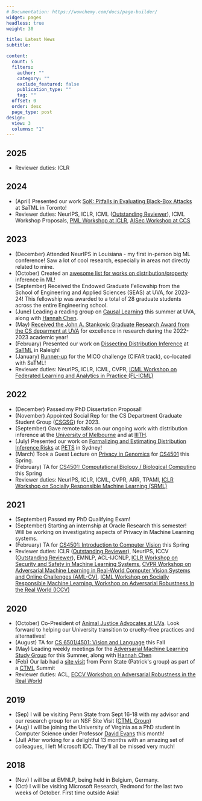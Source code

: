 ```yaml
---
# Documentation: https://wowchemy.com/docs/page-builder/
widget: pages
headless: true
weight: 30

title: Latest News
subtitle:

content:
  count: 5
  filters:
    author: ""
    category: ""
    exclude_featured: false
    publication_type: ""
    tag: ""
  offset: 0
  order: desc
  page_type: post
design:
  view: 3
  columns: "1"
---
```


## 2025

- Reviewer duties: ICLR

## 2024

- (April) Presented our work [SoK: Pitfalls in Evaluating Black-Box Attacks](https://arxiv.org/pdf/2310.17534.pdf) at SaTML in Toronto!
- Reviewer duties: NeurIPS, ICLR, ICML ([Outstanding Reviewer](https://x.com/icmlconf/status/1815647580577059312)), ICML Workshop Proposals, [PML Workshop at ICLR](https://pml-workshop.github.io/iclr24/), [AISec Workshop at CCS](https://aisec.cc/)

## 2023

- (December) Attended NeurIPS in Louisiana - my first in-person big ML conference! Saw a lot of cool research, especially in areas not directly related to mine.
- (October) Created an [awesome list for works on distribution/property](https://github.com/iamgroot42/awesome-distribution-inference/tree/main) inference in ML! 
- (September) Received the Endowed Graduate Fellowship from the School of Engineering and Applied Sciences (SEAS) at UVA, for 2023-24! This fellowship was awarded to a total of 28 graduate students across the entire Engineering school.
- (June) Leading a reading group on [Causal Learning](https://iamgroot42.github.io/causal-reading-group-23/) this summer at UVA, along with [Hannah Chen](https://hannahxchen.github.io/).
- (May) [Received the John A. Stankovic Graduate Research Award from the CS deparment at UVA](https://engineering.virginia.edu/cs-department-end-year-award-recipients-2022-2023) for excellence in research during the 2022-2023 academic year!
- (February) Presented our work on [Dissecting Distribution Inference](https://www.anshumansuri.me/publication/ddi/) at [SaTML](https://satml.org/) in Raleigh!
- (January) [Runner-up](https://microsoft.github.io/MICO/) for the MICO challenge (CIFAR track), co-located with SaTML!
- Reviewer duties: NeurIPS, ICLR, ICML, CVPR, [ICML Workshop on Federated Learning and Analytics in Practice (FL-ICML)](https://fl-icml2023.github.io/)

## 2022

- (December) Passed my PhD Dissertation Proposal!
- (November) Appointed Social Rep for the CS Department Graduate Student Group ([CSGSG](https://csgsg.org/)) for 2023.
- (September) Gave remote talks on our ongoing work with distribution inference at the [University of Melbourne](https://cis.unimelb.edu.au/) and at [IIITH](https://precog.iiit.ac.in/). 
- (July) Presented our work on [Formalizing and Estimating Distribution Inference Risks](https://www.anshumansuri.me/publication/formest/) at [PETS](https://www.anshumansuri.me/publication/formest/) in Sydney!
- (March) Took a Guest Lecture on [Privacy in Genomics](https://computingbiology.github.io/s22/class18/) for [CS4501](https://computingbiology.github.io/s22/) this Spring.
- (February) TA for [CS4501: Computational Biology / Biological Computing](https://computingbiology.github.io) this Spring
- Reviewer duties: NeurIPS, ICLR, ICML, CVPR, ARR, TPAMI, [ICLR Workshop on Socially Responsible Machine Learning (SRML)](https://iclrsrml.github.io/)

## 2021

- (September) Passed my PhD Qualifying Exam!
- (September) Starting an internship at Oracle Research this semester! Will be working on investigating aspects of Privacy in Machine Learning systems.
- (February) TA for [CS4501: Introduction to Computer Vision](https://www.vicenteordonez.com/vision/) this Spring
- Reviewer duties: ICLR ([Outstanding Reviewer](https://www.google.com/url?q=https%3A%2F%2Ficlr.cc%2FConferences%2F2021%2FReviewers&sa=D)), NeurIPS, ICCV ([Outstanding Reviewer](https://iccv2021.thecvf.com/outstanding-reviewers)), EMNLP, ACL-IJCNLP, [ICLR Workshop on Security and Safety in Machine Learning Systems](https://aisecure-workshop.github.io/aml-iclr2021/), [CVPR Workshop on Adversarial Machine Learning in Real-World Computer Vision Systems and Online Challenges (AML-CV)](https://aisecure-workshop.github.io/amlcvpr2021/), [ICML Workshop on Socially Responsible Machine Learning, Workshop on Adversarial Robustness In the Real World (ICCV)](https://icmlsrml2021.github.io/)

## 2020

- (October) Co-President of [Animal Justice Advocates at UVa](http://sites.google.com/view/ajauva/). Look forward to helping our University transition to cruelty-free practices and alternatives!
- (August) TA for [CS 6501/4501: Vision and Language](https://www.vicenteordonez.com/vislang/) this Fall
- (May) Leading weekly meetings for the [Adversarial Machine Learning Study Group](https://uvasrg.github.io/advml/) for this Summer, along with [Hannah Chen](https://hannahxchen.github.io/)
- (Feb) Our lab had a [site visit](https://drive.google.com/file/d/1WnerHqeU13P9A53WC7-_-oPyid5kyx-a/view) from Penn State (Patrick's group) as part of a [CTML](https://ctml.psu.edu/people/) Summit
- Reviewer duties: ACL, [ECCV Workshop on Adversarial Robustness in the Real World](https://eccv20-adv-workshop.github.io/)

## 2019

- (Sep) I will be visiting Penn State from Sept 16-18 with my advisor and our research group for an NSF Site Visit  ([CTML Group](https://ctml.psu.edu/))
- (Aug) I will be joining the University of Virginia as a PhD student in Computer Science under Professor [David Evans](http://www.cs.virginia.edu/~evans/) this month!
- (Jul) After working for a delightful 13 months with an amazing set of colleagues, I left Microsoft IDC. They'll all be missed very much!

## 2018

- (Nov) I will be at EMNLP, being held in Belgium, Germany.
- (Oct) I will be visiting Microsoft Research, Redmond for the last two weeks of October. First time outside Asia!
